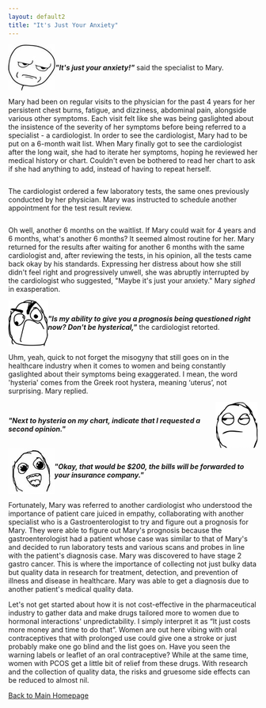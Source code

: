 ```yaml
---
layout: default2
title: "It's Just Your Anxiety"
---
```


<div style="display: flex; align-items: center;">
    <img src="image/meme_stern_face.jpg">
    <p><em><strong>"It's just your anxiety!"</strong></em> said the specialist to Mary.</p>
</div>

<p>Mary had been on regular visits to the physician for the past 4 years for her persistent chest burns, fatigue, and dizziness, abdominal pain, alongside various other symptoms. Each visit felt like she was being gaslighted about the insistence of the severity of her symptoms before being referred to a specialist - a cardiologist. In order to see the cardiologist, Mary had to be put on a 6-month wait list. When Mary finally got to see the cardiologist after the long wait, she had to iterate her symptoms, hoping he reviewed her medical history or chart. Couldn't even be bothered to read her chart to ask if she had anything to add, instead of having to repeat herself.</p>

<div style="display: flex; align-items: center;">
    <p>The cardiologist ordered a few laboratory tests, the same ones previously conducted by her physician. Mary was instructed to schedule another appointment for the test result review.</p>
</div>
<p>Oh well, another 6 months on the waitlist. If Mary could wait for 4 years and 6 months, what's another 6 months? It seemed almost routine for her. Mary returned for the results after waiting for another 6 months with the same cardiologist and, after reviewing the tests, in his opinion, all the tests came back okay by his standards. Expressing her distress about how she still didn't feel right and progressively unwell, she was abruptly interrupted by the cardiologist who suggested, "Maybe it's just your anxiety." Mary <em>sighed</em> in exasperation.</p>

<div style="display: flex; align-items: center;">
    <img src="image/meme_face_umph.png">
    <p><em><strong>"Is my ability to give you a prognosis being questioned right now? Don't be hysterical,"</strong></em> the cardiologist retorted.</p>
</div>
<p>Uhm, yeah, quick to not forget the misogyny that still goes on in the healthcare industry when it comes to women and being constantly gaslighted about their symptoms being exaggerated. I mean, the word 'hysteria' comes from the Greek root hystera, meaning ‘uterus’, not surprising. Mary replied.</p>

<div style="display: flex; align-items: center;">
    <p><em><strong>"Next to hysteria on my chart, indicate that I requested a second opinion."</strong></em></p>
    <img src="image/meme_sigh_face.png">
</div>

<div style="display: flex; align-items: center;">
    <img src="image/mem_face_gleamy_eyes.jpg">
    <p><em><strong>"Okay, that would be $200, the bills will be forwarded to your insurance company."</strong></em></p>
</div>
<p>Fortunately, Mary was referred to another cardiologist who understood the importance of patient care juiced in empathy, collaborating with another specialist who is a Gastroenterologist to try and figure out a prognosis for Mary. They were able to figure out Mary's prognosis because the gastroenterologist had a patient whose case was similar to that of Mary's and decided to run laboratory tests and various scans and probes in line with the patient's diagnosis case. Mary was discovered to have stage 2 gastro cancer. This is where the importance of collecting not just bulky data but quality data in research for treatment, detection, and prevention of illness and disease in healthcare. Mary was able to get a diagnosis due to another patient's medical quality data.</p>
<p>Let's not get started about how it is not cost-effective in the pharmaceutical industry to gather data and make drugs tailored more to women due to hormonal interactions' unpredictability. I simply interpret it as “It just costs more money and time to do that”. Women are out here vibing with oral contraceptives that with prolonged use could give one a stroke or just probably make one go blind and the list goes on. Have you seen the warning labels or leaflet of an oral contraceptive? While at the same time, women with PCOS get a little bit of relief from these drugs. With research and the collection of quality data, the risks and gruesome side effects can be reduced to almost nil.</p>

<p><a href="README.md">Back to Main Homepage</a></p>
